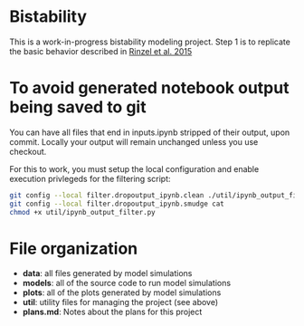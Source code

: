 # Bistability

This is a work-in-progress bistability modeling project. Step 1 is to replicate the basic behavior described in [Rinzel et al. 2015](https://doi.org/10.1371/journal.pcbi.1004555)

# To avoid generated notebook output being saved to git

You can have all files that end in inputs.ipynb stripped of their output, upon
commit. Locally your output will remain unchanged unless you use checkout.

For this to work, you must setup the local configuration and enable execution privlegeds for the filtering script:

```sh
git config --local filter.dropoutput_ipynb.clean ./util/ipynb_output_filter.py
git config --local filter.dropoutput_ipynb.smudge cat
chmod +x util/ipynb_output_filter.py
```

# File organization

* **data**: all files generated by model simulations
* **models**: all of the source code to run model simulations
* **plots**: all of the plots generated by model simulations
* **util**: utility files for managing the project (see above)
* **plans.md**: Notes about the plans for this project
